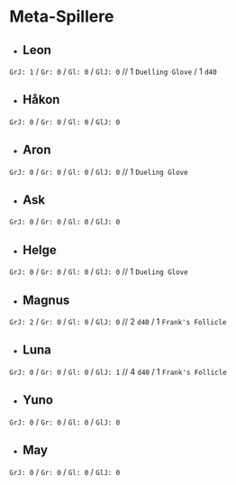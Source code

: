 # Meta-Spillere 

- ## Leon 
`GrJ: 1` / `Gr: 0` / `Gl: 0` / `GlJ: 0` // 1 `Duelling Glove` / 1 `d40`
- ## Håkon
`GrJ: 0` / `Gr: 0` / `Gl: 0` / `GlJ: 0`
- ## Aron 
`GrJ: 0` / `Gr: 0` / `Gl: 0` / `GlJ: 0` // 1 `Dueling Glove` 
- ## Ask
`GrJ: 0` / `Gr: 0` / `Gl: 0` / `GlJ: 0`
- ## Helge 
`GrJ: 0` / `Gr: 0` / `Gl: 0` / `GlJ: 0` // 1 `Dueling Glove` 
- ## Magnus 
`GrJ: 2` / `Gr: 0` / `Gl: 0` / `GlJ: 0` // 2 `d40` / 1 `Frank's Follicle` 
- ## Luna 
`GrJ: 0` / `Gr: 0` / `Gl: 0` / `GlJ: 1` // 4 `d40` / 1 `Frank's Follicle` 
- ## Yuno
`GrJ: 0` / `Gr: 0` / `Gl: 0` / `GlJ: 0`
- ## May 
`GrJ: 0` / `Gr: 0` / `Gl: 0` / `GlJ: 0` 
